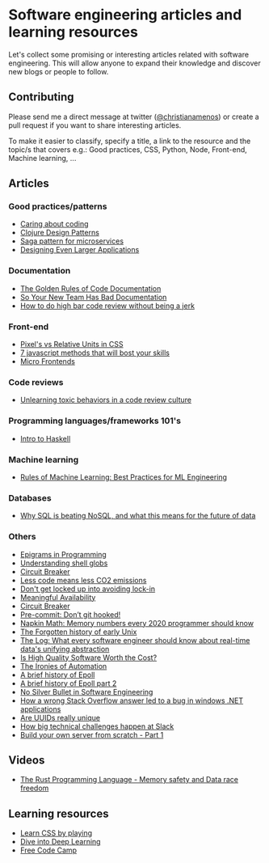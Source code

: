 # Software engineering articles and learning resources
Let's collect some promising or interesting articles related with software engineering. This will allow anyone to expand their knowledge and discover new blogs or people to follow.

## Contributing
Please send me a direct message at twitter ([@christianamenos](https://twitter.com/christianamenos)) or create a pull request if you want to share interesting articles.

To make it easier to classify, specify a title, a link to the resource and the topic/s that covers e.g.: Good practices, CSS, Python, Node, Front-end, Machine learning, ...

## Articles
### Good practices/patterns
* [Caring about coding](https://8thlight.com/blog/alexandru-codreanu/dario-garcia/lucas-giudice/2015/10/30/caring-coding.html)
* [Clojure Design Patterns](http://mishadoff.com/blog/clojure-design-patterns/)
* [Saga pattern for microservices](https://microservices.io/patterns/data/saga.html)
* [Designing Even Larger Applications](https://medium.com/@cramforce/designing-even-larger-applications-460ee029012d)
### Documentation
* [The Golden Rules of Code Documentation](https://blog.jooq.org/2013/02/26/the-golden-rules-of-code-documentation/)
* [So Your New Team Has Bad Documentation](https://medium.com/tech-at-nordstrom/so-your-new-team-has-bad-documentation-d4c9040ed579)
* [How to do high bar code review without being a jerk](https://andrewking.ca/2020/01/how-to-do-high-bar-code-review-without-being-a-jerk/)
### Front-end
* [Pixel's vs Relative Units in CSS](https://www.24a11y.com/2019/pixels-vs-relative-units-in-css-why-its-still-a-big-deal/)
* [7 javascript methods that will bost your skills](https://www.freecodecamp.org/news/7-javascript-methods-that-will-boost-your-skills-in-less-than-8-minutes-4cc4c3dca03f/)
* [Micro Frontends](https://martinfowler.com/articles/micro-frontends.html)
### Code reviews
* [Unlearning toxic behaviors in a code review culture](https://medium.com/@sandya.sankarram/unlearning-toxic-behaviors-in-a-code-review-culture-b7c295452a3c)
### Programming languages/frameworks 101's
* [Intro to Haskell](https://broadcast.amazon.com/videos/176270)
### Machine learning
* [Rules of Machine Learning:  Best Practices for ML Engineering](https://developers.google.com/machine-learning/guides/rules-of-ml)
### Databases
* [Why SQL is beating NoSQL, and what this means for the  future of data](https://blog.timescale.com/blog/why-sql-beating-nosql-what-this-means-for-future-of-data-time-series-database-348b777b847a/)

### Others
* [Epigrams in Programming](http://www.cs.yale.edu/homes/perlis-alan/quotes.html)
* [Understanding shell globs](https://soptik.tech/articles/beware-of-shell-globs.html)
* [Circuit Breaker](https://martinfowler.com/bliki/CircuitBreaker.html)
* [Less code means less CO2 emissions](https://dannyvankooten.com/website-carbon-emissions/)
* [Don't get locked up into avoiding lock-in](https://martinfowler.com/articles/oss-lockin.html)
* [Meaningful Availability](https://www.usenix.org/system/files/nsdi20spring_hauer_prepub.pdf)
* [Circuit Breaker](https://netflixtechblog.com/making-the-netflix-api-more-resilient-a8ec62159c2d)
* [Pre-commit: Don’t git hooked!](https://www.thoughtworks.com/insights/blog/pre-commit-don-t-git-hooked)
* [Napkin Math: Memory numbers every 2020 programmer should know](https://www.forrestthewoods.com/blog/memory-bandwidth-napkin-math/?)
* [The Forgotten history of early Unix](https://fosdem.org/2020/schedule/event/early_unix/)
* [The Log: What every software engineer should know about real-time data's unifying abstraction](https://engineering.linkedin.com/distributed-systems/log-what-every-software-engineer-should-know-about-real-time-datas-unifying)
* [Is High Quality Software Worth the Cost?](https://martinfowler.com/articles/is-quality-worth-cost.html)
* [The Ironies of Automation](https://blog.acolyer.org/2020/01/08/ironies-of-automation/)
* [A brief history of Epoll](https://idea.popcount.org/2017-02-20-epoll-is-fundamentally-broken-12/)
* [A brief history of Epoll part 2](https://idea.popcount.org/2017-03-20-epoll-is-fundamentally-broken-22/)
* [No Silver Bullet in Software Engineering](http://worrydream.com/refs/Brooks-NoSilverBullet.pdf)
* [How a wrong Stack Overflow answer led to a bug in windows .NET applications](https://twitter.com/Foone/status/1229641258370355200)
* [Are UUIDs really unique](https://segment.com/blog/a-brief-history-of-the-uuid/)
* [How big technical challenges happen at Slack](https://slack.engineering/how-big-technical-changes-happen-at-slack-f1569d25ee7b
)
* [Build your own server from scratch - Part 1](https://ruslanspivak.com/lsbaws-part1/)

## Videos
* [The Rust Programming Language - Memory safety and Data race freedom](https://www.youtube.com/watch?v=cDFSrVhnZKo)


## Learning resources
* [Learn CSS by playing](https://www.maketecheasier.com/games-learn-css/)
* [Dive into Deep Learning](https://d2l.ai/index.html)
* [Free Code Camp](https://www.freecodecamp.org/)
